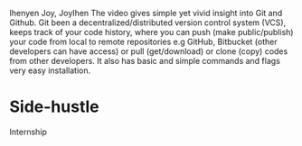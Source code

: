 Ihenyen Joy, JoyIhen
The video gives simple yet vivid insight into Git and Github.
Git been a decentralized/distributed version control system (VCS), keeps track of your code history, where you can push (make public/publish) your code from local to remote repositories e.g GitHub, Bitbucket (other developers can have access) or pull (get/download) or clone (copy) codes from other developers.
It also has basic and simple commands and flags very easy installation. 
# Side-hustle
Internship 
